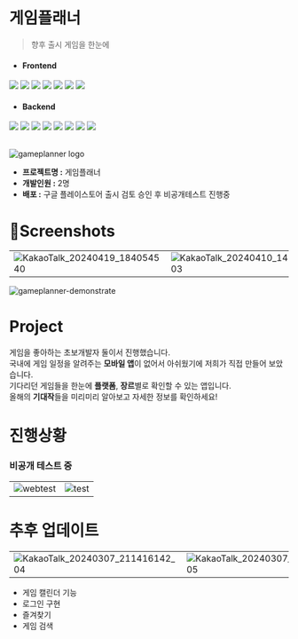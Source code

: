 # 게임플래너

> 향후 출시 게임을 한눈에

- #### Frontend

<div>
<img src="https://img.shields.io/badge/Android Studio-6DB33F?style=flat-square&logo=android&logoColor=white"/>
<img src="https://img.shields.io/badge/React Native-2496ED?style=flat-square&logo=React&logoColor=white"/>
<img src="https://img.shields.io/badge/React Query-FF4154?style=flat-square&logo=Firebase&logoColor=white"/>
<img src="https://img.shields.io/badge/Firebase-FF9E0F?style=flat-square&logo=Firebase&logoColor=white"/>
<img src="https://img.shields.io/badge/Typescript-3178C6?style=flat-square&logo=typescript&logoColor=white"/>
<img src="https://img.shields.io/badge/Redux ToolKit-764ABC?style=flat-square&logo=redux&logoColor=white"/>
<img src="https://img.shields.io/badge/Expo-000020?style=flat-square&logo=expo&logoColor=white"/>
</div>

- #### Backend
<div>
<img src="https://img.shields.io/badge/Android Studio-6DB33F?style=flat-square&logo=android&logoColor=white"/>
<img src="https://img.shields.io/badge/Kotlin-CC0200?style=flat-square&logo=Kotlin&logoColor=white"/>
<img src="https://img.shields.io/badge/Firebase-FF9E0F?style=flat-square&logo=Firebase&logoColor=white"/>
<img src="https://img.shields.io/badge/Jetpack-6DB33F?style=flat-square&logo=jetpack&logoColor=white"/>
<img src="https://img.shields.io/badge/Hilt-2496ED?style=flat-square&logo=logoColor=white"/>
<img src="https://img.shields.io/badge/Coroutine-2496ED?style=flat-square&logo=logoColor=white"/>
<img src="https://img.shields.io/badge/Retrofit2-2496ED?style=flat-square&logo=logoColor=white"/>
<img src="https://img.shields.io/badge/Flow-2496ED?style=flat-square&logo=logoColor=white"/>
</div>
<br>

![gameplanner logo](https://github.com/zenu98/GamePlanner/assets/90780629/58a6f7ad-f784-4f77-8b59-96e153adb822)

- **프로젝트명 :** 게임플래너
- **개발인원 :** 2명
- **배포 :** 구글 플레이스토어 출시 검토 승인 후 비공개테스트 진행중

# 📱Screenshots

|                                                                                                                             |                                                                                                                                |                                                                                                                             |                                                                                                                                |                                                                                                                                |                                                                                                                             |
| --------------------------------------------------------------------------------------------------------------------------- | ------------------------------------------------------------------------------------------------------------------------------ | --------------------------------------------------------------------------------------------------------------------------- | ------------------------------------------------------------------------------------------------------------------------------ | ------------------------------------------------------------------------------------------------------------------------------ | --------------------------------------------------------------------------------------------------------------------------- |
| ![KakaoTalk_20240419_184054540](https://github.com/zenu98/GamePlanner/assets/90780629/dbfa24ed-504c-448f-ad6c-227ee64ec724) | ![KakaoTalk_20240410_141117377_03](https://github.com/zenu98/GamePlanner/assets/90780629/f09beda7-a392-4c22-9218-5389b3477d9a) | ![KakaoTalk_20240419_184903424](https://github.com/zenu98/GamePlanner/assets/90780629/b9c18ee9-2347-4c56-bc22-fc126c70f8ff) | ![KakaoTalk_20240410_141117377_02](https://github.com/zenu98/GamePlanner/assets/90780629/986509eb-f3ef-4344-8f4a-9d6105bed99c) | ![KakaoTalk_20240410_141117377_01](https://github.com/zenu98/GamePlanner/assets/90780629/0654cf0e-6f09-419e-bf04-bedc24d5fa55) | ![KakaoTalk_20240410_141117377](https://github.com/zenu98/GamePlanner/assets/90780629/46ae184e-575f-4ab7-8691-e701caa7e7e1) |

![gameplanner-demonstrate](https://github.com/zenu98/GamePlanner/assets/90780629/b2620069-0db6-4a65-a6f3-8a416a299b05)

# Project

게임을 좋아하는 초보개발자 둘이서 진행했습니다.<br> 국내에 게임 일정을 알려주는 **모바일 앱**이 없어서 아쉬웠기에 저희가 직접 만들어 보았습니다.<br>
기다리던 게임들을 한눈에 **플랫폼**, **장르**별로 확인할 수 있는 앱입니다.<br>
올해의 **기대작**들을 미리미리 알아보고 자세한 정보를 확인하세요!

# 진행상황

### 비공개 테스트 중

|                                                                                                        |                                                                                                     |
| ------------------------------------------------------------------------------------------------------ | --------------------------------------------------------------------------------------------------- |
| ![webtest](https://github.com/zenu98/GamePlanner/assets/90780629/aebd8433-ad18-4b49-8493-786b84e591da) | ![test](https://github.com/zenu98/GamePlanner/assets/90780629/d145c92c-3756-4aae-856b-2a31f44b52bb) |

# 추후 업데이트

|                                                                                                                                |                                                                                                                                |                                                                                                                             |                                                                                                                                |                                                                                                                                |
| ------------------------------------------------------------------------------------------------------------------------------ | ------------------------------------------------------------------------------------------------------------------------------ | --------------------------------------------------------------------------------------------------------------------------- | ------------------------------------------------------------------------------------------------------------------------------ | ------------------------------------------------------------------------------------------------------------------------------ |
| ![KakaoTalk_20240307_211416142_04](https://github.com/zenu98/GamePlanner/assets/90780629/f3cd3744-bf9f-4c08-804b-8d634d4f8384) | ![KakaoTalk_20240307_211416142_05](https://github.com/zenu98/GamePlanner/assets/90780629/fc843a55-9453-4049-aeb1-caf07fa16456) | ![KakaoTalk_20240421_163932566](https://github.com/zenu98/GamePlanner/assets/90780629/c02912f4-0201-40d2-b562-9b352a1d52f4) | ![KakaoTalk_20240307_211416142_02](https://github.com/zenu98/GamePlanner/assets/90780629/6a423492-6703-4bf9-94f0-b6bf1c139ffa) | ![KakaoTalk_20240307_211416142_06](https://github.com/zenu98/GamePlanner/assets/90780629/fb8b3d2b-c901-4d16-b9fe-626f20b3fe92) |

- 게임 캘린더 기능
- 로그인 구현
- 즐겨찾기
- 게임 검색
